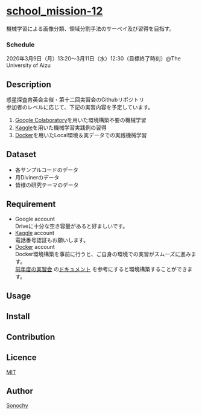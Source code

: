 <!--- https://deeeet.com/writing/2014/07/31/readme/ --->

[school_mission-12](https://www.cps-jp.org/~tansaku/wiki/top/?school_mission-12)
====

機械学習による画像分類、領域分割手法のサーベイ及び習得を目指す。

### Schedule
2020年3月9日（月）13:20～3月11日（水）12:30（目標終了時刻）@The University of Aizu

## Description
惑星探査育英会主催・第十二回実習会のGithubリポジトリ  
参加者のレベルに応じて、下記の実習内容を予定しています。
1. [Google Colaboratory](https://colab.research.google.com/)を用いた環境構築不要の機械学習
1. [Kaggle](https://www.kaggle.com/)を用いた機械学習実践例の習得
1. [Docker](https://www.docker.com/)を用いたLocal環境＆実データでの実践機械学習

<!--- ## Demo -->

## Dataset
- 各サンプルコードのデータ
- 月Divinerのデータ
- 皆様の研究テーマのデータ

## Requirement

- Google account  
  Driveに十分な空き容量があると好ましいです。
- [Kaggle](https://www.kaggle.com/) account  
  電話番号認証もお願いします。
- [Docker](https://www.docker.com/) account  
  Docker環境構築を事前に行うと、ご自身の環境での実習がスムーズに進みます。  
  [前年度の実習会](https://www.cps-jp.org/~tansaku/wiki/top/?school_mission-11)
  の[ドキュメント](https://www.cps-jp.org/~tansaku/wiki/top/?11_%E4%BA%8B%E5%89%8D%E6%BA%96%E5%82%99)
  を参考にすると環境構築することができます。  
  
## Usage

## Install

## Contribution

## Licence

[MIT](https://github.com/UoA_school_mission-12/LICENCE)

## Author

[Sonochy](https://github.com/Sonochy)
